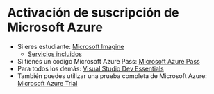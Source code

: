 # Activación de suscripción de Microsoft Azure

-   Si eres estudiante: [Microsoft Imagine](https://github.com/esmsdn/Workshops/blob/master/MicrosoftAzure/Microsoft%20Azure%20con%20Microsoft%20Imagine.md)
    -  [Servicios incluidos](https://azure.microsoft.com/es-es/offers/ms-azr-0144p/)
-   Si tienes un código Microsoft Azure Pass: [Microsoft Azure Pass](https://github.com/esmsdn/Workshops/blob/master/MicrosoftAzure/Microsoft%20Azure%20Pass.md)
-   Para todos los demás: [Visual Studio Dev Essentials](https://github.com/esmsdn/Workshops/blob/master/MicrosoftAzure/Microsoft%20Azure%20con%20Dev%20Essentials.md)
-   También puedes utilizar una prueba completa de Microsoft Azure: [Microsoft Azure Trial](https://github.com/esmsdn/Workshops/blob/master/MicrosoftAzure/Microsoft%20Azure%20Trial.md)
